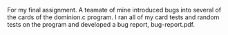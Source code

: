 For my final assignment. A teamate of mine introduced bugs into several of the cards of the dominion.c program. I ran all of my card tests and random tests on the program and developed a bug report, bug-report.pdf.
